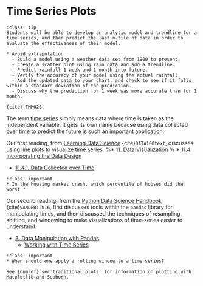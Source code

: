 # Time Series Plots

```{admonition} Learning Outcome
:class: tip
Students will be able to develop an analytic model and trendline for a time series, and then predict the last n-tile of data in order to evaluate the effectiveness of their model.
```

```{admonition} Sample Tasks
* Avoid extrapolation
  - Build a model using a weather data set from 1900 to present.
  - Create a scatter plot using rain data and add a trendline.
  - Predict rainfall 1 week and 1 month into future.
  - Verify the accuracy of your model using the actual rainfall.
  - Add the updated data to your chart, and check to see if it falls within a standard deviation of the prediction.
  - Discuss why the prediction for 1 week was more accurate than for 1 month.

{cite}`TMM026`
```

The term [time series](https://en.wikipedia.org/wiki/Time_series) simply means data where time is taken as the independent variable. 
It gets its own name because using data collected over time to predict the future is such an important application.

Our first reading, from [Learning Data Science](http://www.textbook.ds100.org/) {cite}`DATA100text`, discusses using line plots to visualize time series.
%* [11. Data Visualization](http://www.textbook.ds100.org/ch/11/viz_intro.html)
%  * [11.4. Incorporating the Data Design](http://www.textbook.ds100.org/ch/11/viz_data_design.html)
* [11.4.1. Data Collected over Time](http://www.textbook.ds100.org/ch/11/viz_data_design.html#data-collected-over-time)

```{admonition} Reading Question
:class: important
* In the housing market crash, which percentile of houses did the worst ?
```

Our second reading, from the [Python Data Science Handbook](https://jakevdp.github.io/PythonDataScienceHandbook/) {cite}`VANDER:2016`, first discusses tools within the `pandas` library for manipulating times, and then discussed the techniques of resampling, shifting, and windowing to make visualizations of time-series easier to understand. 
* [3. Data Manipulation with Pandas](https://jakevdp.github.io/PythonDataScienceHandbook/03.00-introduction-to-pandas.html)
  * [Working with Time Series](https://jakevdp.github.io/PythonDataScienceHandbook/03.11-working-with-time-series.html)

```{admonition} Reading Question
:class: important
* When should one apply a rolling window to a time series?
```
```{admonition} Further Resources
See {numref}`sec:traditional_plots` for information on plotting with Matplotlib and Seaborn.
```

